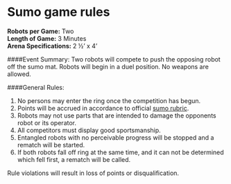# Sumo game rules

**Robots per Game:** Two  
**Length of Game:** 3 Minutes  
**Arena Specifications:** 2 ½’ x 4’   

####Event Summary: 
Two robots will compete to push the opposing robot off the sumo mat. Robots will begin in a duel position. No weapons are allowed. 

####General Rules:
1. No persons may enter the ring once the competition has begun. 
2. Points will be accrued in accordance to official [sumo rubric](https://docs.google.com/document/d/1Wl7Q3GW4oxnkPp3yfg-MkOstgrnZC1zn_5VNahx4dN0/edit?usp=sharing). 
3. Robots may not use parts that are intended to damage the opponents robot or its operator.
4. All competitors must display good sportsmanship.
5. Entangled robots with no perceivable progress will be stopped and a rematch will be started. 
6. If both robots fall off ring at the same time, and it can not be determined which fell first, a rematch will be called.

Rule violations will result in loss of points or disqualification. 